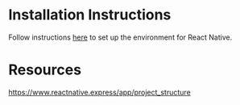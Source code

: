 # Installation Instructions

Follow instructions [here](https://reactnative.dev/docs/set-up-your-environment) to set up the environment for React Native.

# Resources

https://www.reactnative.express/app/project_structure
